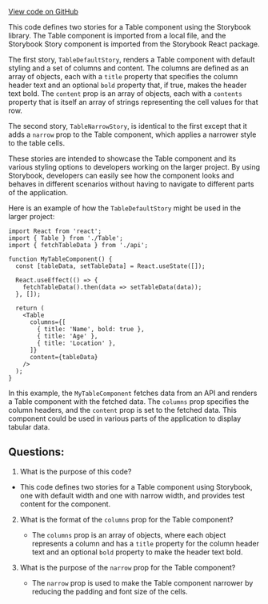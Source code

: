 [View code on GitHub](https://github.com/technologiestiftung/kulturdaten-frontend/blob/master/components/table/story.tsx)

This code defines two stories for a Table component using the Storybook library. The Table component is imported from a local file, and the Storybook Story component is imported from the Storybook React package. 

The first story, `TableDefaultStory`, renders a Table component with default styling and a set of columns and content. The columns are defined as an array of objects, each with a `title` property that specifies the column header text and an optional `bold` property that, if true, makes the header text bold. The `content` prop is an array of objects, each with a `contents` property that is itself an array of strings representing the cell values for that row. 

The second story, `TableNarrowStory`, is identical to the first except that it adds a `narrow` prop to the Table component, which applies a narrower style to the table cells. 

These stories are intended to showcase the Table component and its various styling options to developers working on the larger project. By using Storybook, developers can easily see how the component looks and behaves in different scenarios without having to navigate to different parts of the application. 

Here is an example of how the `TableDefaultStory` might be used in the larger project:

```
import React from 'react';
import { Table } from './Table';
import { fetchTableData } from './api';

function MyTableComponent() {
  const [tableData, setTableData] = React.useState([]);

  React.useEffect(() => {
    fetchTableData().then(data => setTableData(data));
  }, []);

  return (
    <Table
      columns={[
        { title: 'Name', bold: true },
        { title: 'Age' },
        { title: 'Location' },
      ]}
      content={tableData}
    />
  );
}
```

In this example, the `MyTableComponent` fetches data from an API and renders a Table component with the fetched data. The `columns` prop specifies the column headers, and the `content` prop is set to the fetched data. This component could be used in various parts of the application to display tabular data.
## Questions: 
 1. What is the purpose of this code?
   - This code defines two stories for a Table component using Storybook, one with default width and one with narrow width, and provides test content for the component.

2. What is the format of the `columns` prop for the Table component?
   - The `columns` prop is an array of objects, where each object represents a column and has a `title` property for the column header text and an optional `bold` property to make the header text bold.

3. What is the purpose of the `narrow` prop for the Table component?
   - The `narrow` prop is used to make the Table component narrower by reducing the padding and font size of the cells.